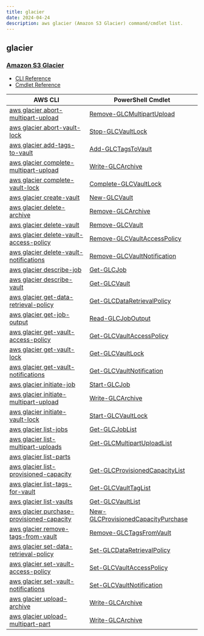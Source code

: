 ```yaml
---
title: glacier
date: 2024-04-24
description: aws glacier (Amazon S3 Glacier) command/cmdlet list.
---
```


## glacier

### [Amazon S3 Glacier](https://aws.amazon.com/glacier/)

* [CLI Reference](https://awscli.amazonaws.com/v2/documentation/api/latest/reference/glacier/index.html)
* [Cmdlet Reference](https://docs.aws.amazon.com/powershell/latest/reference/items/Amazon_Glacier_cmdlets.html)

|AWS CLI|PowerShell Cmdlet|
|----|----|
|[aws glacier abort-multipart-upload](https://awscli.amazonaws.com/v2/documentation/api/latest/reference/glacier/abort-multipart-upload.html)|[Remove-GLCMultipartUpload](https://docs.aws.amazon.com/powershell/latest/reference/items/Remove-GLCMultipartUpload.html)|
|[aws glacier abort-vault-lock](https://awscli.amazonaws.com/v2/documentation/api/latest/reference/glacier/abort-vault-lock.html)|[Stop-GLCVaultLock](https://docs.aws.amazon.com/powershell/latest/reference/items/Stop-GLCVaultLock.html)|
|[aws glacier add-tags-to-vault](https://awscli.amazonaws.com/v2/documentation/api/latest/reference/glacier/add-tags-to-vault.html)|[Add-GLCTagsToVault](https://docs.aws.amazon.com/powershell/latest/reference/items/Add-GLCTagsToVault.html)|
|[aws glacier complete-multipart-upload](https://awscli.amazonaws.com/v2/documentation/api/latest/reference/glacier/complete-multipart-upload.html)|[Write-GLCArchive](https://docs.aws.amazon.com/powershell/latest/reference/items/Write-GLCArchive.html)|
|[aws glacier complete-vault-lock](https://awscli.amazonaws.com/v2/documentation/api/latest/reference/glacier/complete-vault-lock.html)|[Complete-GLCVaultLock](https://docs.aws.amazon.com/powershell/latest/reference/items/Complete-GLCVaultLock.html)|
|[aws glacier create-vault](https://awscli.amazonaws.com/v2/documentation/api/latest/reference/glacier/create-vault.html)|[New-GLCVault](https://docs.aws.amazon.com/powershell/latest/reference/items/New-GLCVault.html)|
|[aws glacier delete-archive](https://awscli.amazonaws.com/v2/documentation/api/latest/reference/glacier/delete-archive.html)|[Remove-GLCArchive](https://docs.aws.amazon.com/powershell/latest/reference/items/Remove-GLCArchive.html)|
|[aws glacier delete-vault](https://awscli.amazonaws.com/v2/documentation/api/latest/reference/glacier/delete-vault.html)|[Remove-GLCVault](https://docs.aws.amazon.com/powershell/latest/reference/items/Remove-GLCVault.html)|
|[aws glacier delete-vault-access-policy](https://awscli.amazonaws.com/v2/documentation/api/latest/reference/glacier/delete-vault-access-policy.html)|[Remove-GLCVaultAccessPolicy](https://docs.aws.amazon.com/powershell/latest/reference/items/Remove-GLCVaultAccessPolicy.html)|
|[aws glacier delete-vault-notifications](https://awscli.amazonaws.com/v2/documentation/api/latest/reference/glacier/delete-vault-notifications.html)|[Remove-GLCVaultNotification](https://docs.aws.amazon.com/powershell/latest/reference/items/Remove-GLCVaultNotification.html)|
|[aws glacier describe-job](https://awscli.amazonaws.com/v2/documentation/api/latest/reference/glacier/describe-job.html)|[Get-GLCJob](https://docs.aws.amazon.com/powershell/latest/reference/items/Get-GLCJob.html)|
|[aws glacier describe-vault](https://awscli.amazonaws.com/v2/documentation/api/latest/reference/glacier/describe-vault.html)|[Get-GLCVault](https://docs.aws.amazon.com/powershell/latest/reference/items/Get-GLCVault.html)|
|[aws glacier get-data-retrieval-policy](https://awscli.amazonaws.com/v2/documentation/api/latest/reference/glacier/get-data-retrieval-policy.html)|[Get-GLCDataRetrievalPolicy](https://docs.aws.amazon.com/powershell/latest/reference/items/Get-GLCDataRetrievalPolicy.html)|
|[aws glacier get-job-output](https://awscli.amazonaws.com/v2/documentation/api/latest/reference/glacier/get-job-output.html)|[Read-GLCJobOutput](https://docs.aws.amazon.com/powershell/latest/reference/items/Read-GLCJobOutput.html)|
|[aws glacier get-vault-access-policy](https://awscli.amazonaws.com/v2/documentation/api/latest/reference/glacier/get-vault-access-policy.html)|[Get-GLCVaultAccessPolicy](https://docs.aws.amazon.com/powershell/latest/reference/items/Get-GLCVaultAccessPolicy.html)|
|[aws glacier get-vault-lock](https://awscli.amazonaws.com/v2/documentation/api/latest/reference/glacier/get-vault-lock.html)|[Get-GLCVaultLock](https://docs.aws.amazon.com/powershell/latest/reference/items/Get-GLCVaultLock.html)|
|[aws glacier get-vault-notifications](https://awscli.amazonaws.com/v2/documentation/api/latest/reference/glacier/get-vault-notifications.html)|[Get-GLCVaultNotification](https://docs.aws.amazon.com/powershell/latest/reference/items/Get-GLCVaultNotification.html)|
|[aws glacier initiate-job](https://awscli.amazonaws.com/v2/documentation/api/latest/reference/glacier/initiate-job.html)|[Start-GLCJob](https://docs.aws.amazon.com/powershell/latest/reference/items/Start-GLCJob.html)|
|[aws glacier initiate-multipart-upload](https://awscli.amazonaws.com/v2/documentation/api/latest/reference/glacier/initiate-multipart-upload.html)|[Write-GLCArchive](https://docs.aws.amazon.com/powershell/latest/reference/items/Write-GLCArchive.html)|
|[aws glacier initiate-vault-lock](https://awscli.amazonaws.com/v2/documentation/api/latest/reference/glacier/initiate-vault-lock.html)|[Start-GLCVaultLock](https://docs.aws.amazon.com/powershell/latest/reference/items/Start-GLCVaultLock.html)|
|[aws glacier list-jobs](https://awscli.amazonaws.com/v2/documentation/api/latest/reference/glacier/list-jobs.html)|[Get-GLCJobList](https://docs.aws.amazon.com/powershell/latest/reference/items/Get-GLCJobList.html)|
|[aws glacier list-multipart-uploads](https://awscli.amazonaws.com/v2/documentation/api/latest/reference/glacier/list-multipart-uploads.html)|[Get-GLCMultipartUploadList](https://docs.aws.amazon.com/powershell/latest/reference/items/Get-GLCMultipartUploadList.html)|
|[aws glacier list-parts](https://awscli.amazonaws.com/v2/documentation/api/latest/reference/glacier/list-parts.html)||
|[aws glacier list-provisioned-capacity](https://awscli.amazonaws.com/v2/documentation/api/latest/reference/glacier/list-provisioned-capacity.html)|[Get-GLCProvisionedCapacityList](https://docs.aws.amazon.com/powershell/latest/reference/items/Get-GLCProvisionedCapacityList.html)|
|[aws glacier list-tags-for-vault](https://awscli.amazonaws.com/v2/documentation/api/latest/reference/glacier/list-tags-for-vault.html)|[Get-GLCVaultTagList](https://docs.aws.amazon.com/powershell/latest/reference/items/Get-GLCVaultTagList.html)|
|[aws glacier list-vaults](https://awscli.amazonaws.com/v2/documentation/api/latest/reference/glacier/list-vaults.html)|[Get-GLCVaultList](https://docs.aws.amazon.com/powershell/latest/reference/items/Get-GLCVaultList.html)|
|[aws glacier purchase-provisioned-capacity](https://awscli.amazonaws.com/v2/documentation/api/latest/reference/glacier/purchase-provisioned-capacity.html)|[New-GLCProvisionedCapacityPurchase](https://docs.aws.amazon.com/powershell/latest/reference/items/New-GLCProvisionedCapacityPurchase.html)|
|[aws glacier remove-tags-from-vault](https://awscli.amazonaws.com/v2/documentation/api/latest/reference/glacier/remove-tags-from-vault.html)|[Remove-GLCTagsFromVault](https://docs.aws.amazon.com/powershell/latest/reference/items/Remove-GLCTagsFromVault.html)|
|[aws glacier set-data-retrieval-policy](https://awscli.amazonaws.com/v2/documentation/api/latest/reference/glacier/set-data-retrieval-policy.html)|[Set-GLCDataRetrievalPolicy](https://docs.aws.amazon.com/powershell/latest/reference/items/Set-GLCDataRetrievalPolicy.html)|
|[aws glacier set-vault-access-policy](https://awscli.amazonaws.com/v2/documentation/api/latest/reference/glacier/set-vault-access-policy.html)|[Set-GLCVaultAccessPolicy](https://docs.aws.amazon.com/powershell/latest/reference/items/Set-GLCVaultAccessPolicy.html)|
|[aws glacier set-vault-notifications](https://awscli.amazonaws.com/v2/documentation/api/latest/reference/glacier/set-vault-notifications.html)|[Set-GLCVaultNotification](https://docs.aws.amazon.com/powershell/latest/reference/items/Set-GLCVaultNotification.html)|
|[aws glacier upload-archive](https://awscli.amazonaws.com/v2/documentation/api/latest/reference/glacier/upload-archive.html)|[Write-GLCArchive](https://docs.aws.amazon.com/powershell/latest/reference/items/Write-GLCArchive.html)|
|[aws glacier upload-multipart-part](https://awscli.amazonaws.com/v2/documentation/api/latest/reference/glacier/upload-multipart-part.html)|[Write-GLCArchive](https://docs.aws.amazon.com/powershell/latest/reference/items/Write-GLCArchive.html)|


